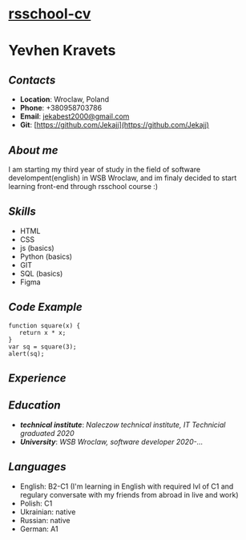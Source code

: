 [rsschool-cv](https://jekajj.github.io/rsschool-cv/cv)
===

# Yevhen Kravets


## ***Contacts***


* **Location**: Wroclaw, Poland
* **Phone**: +380958703786
* **Email**: jekabest2000@gmail.com
* **Git**: [https://github.com/Jekajj](https://github.com/Jekajj)

## ***About me***
I am starting my third year of study in the field of software develompent(english) in WSB Wroclaw, and im finaly decided to start learning front-end through rsschool course :)

## ***Skills***

* HTML
* CSS
* js (basics)
* Python (basics)
* GIT   
* SQL (basics)
* Figma

## ***Code Example***

```
function square(x) {
   return x * x;
}
var sq = square(3); 
alert(sq);
```
## ***Experience***

## ***Education***
* ***technical institute***: *Naleczow technical institute, IT Technicial graduated 2020*
* ***University***: *WSB Wroclaw, software developer 2020-...*

## ***Languages***
* English: B2-C1 (I'm learning in English with required lvl of C1 and regulary conversate with my friends from abroad in live and work)
* Polish: C1
* Ukrainian: native
* Russian: native
* German: A1

